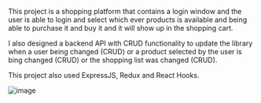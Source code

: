 
This project is a shopping platform that contains a login window and the user is able to login and select which ever products is available and being able to purchase it and buy it and it will show up in the shopping cart.

I also designed a backend API with CRUD functionality to update the library when a user being changed (CRUD) or a product selected by the user is bing changed (CRUD) or the shopping list was changed (CRUD).




This project also used ExpressJS, Redux and React Hooks.


![image](https://user-images.githubusercontent.com/31643389/193664077-f44690f5-8f29-47a4-a0db-1e647acb1dd1.png)
